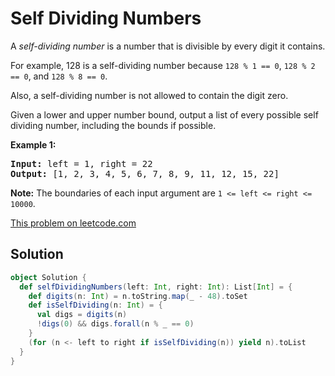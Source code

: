 # Self Dividing Numbers

<p>
A <i>self-dividing number</i> is a number that is divisible by every digit it
contains.
</p>
<p>
For example, 128 is a self-dividing number because <code>128 % 1 == 0</code>,
<code>128 % 2 == 0</code>, and <code>128 % 8 == 0</code>.
</p>
<p>
Also, a self-dividing number is not allowed to contain the digit zero.
</p>
<p>
Given a lower and upper number bound, output a list of every possible self
dividing number, including the bounds if possible.
</p>
<p><b>Example 1:</b><br />
<pre>
<b>Input:</b> left = 1, right = 22
<b>Output:</b> [1, 2, 3, 4, 5, 6, 7, 8, 9, 11, 12, 15, 22]
</pre>
</p>

<p><b>Note:</b>
The boundaries of each input argument are <code>1 <= left <= right <= 10000</code>.
</p>

[This problem on leetcode.com](https://leetcode.com/problems/self-dividing-numbers/)

## Solution

```scala
object Solution {
  def selfDividingNumbers(left: Int, right: Int): List[Int] = {
    def digits(n: Int) = n.toString.map(_ - 48).toSet
    def isSelfDividing(n: Int) = {
      val digs = digits(n)
      !digs(0) && digs.forall(n % _ == 0)
    }
    (for (n <- left to right if isSelfDividing(n)) yield n).toList
  }
}
```
